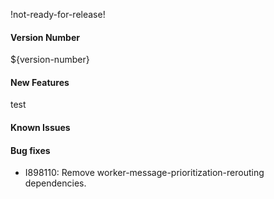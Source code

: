 !not-ready-for-release!

#### Version Number
${version-number}

#### New Features
test
#### Known Issues

#### Bug fixes
- I898110: Remove worker-message-prioritization-rerouting dependencies.
